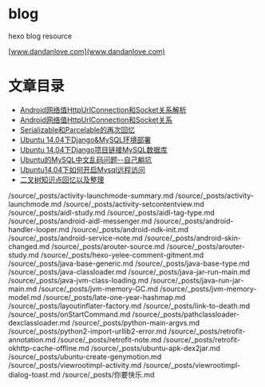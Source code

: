 # blog
hexo blog resource

[www.dandanlove.com](www.dandanlove.com)

# 文章目录


- [Android网络值HttpUrlConnection和Socket关系解析](/source/_posts/HttpUrlConnection-Socket-analysis.md)
- [Android网络值HttpUrlConnection和Socket关系](/source/_posts/HttpUrlConnection-Socket-map.md)
- [Serializable和Parcelable的再次回忆](/source/_posts/Serializable-Parcelable.md)
- [Ubuntu 14.04下Django&MySQL环境部署](/source/_posts/Ubuntu-django-and-mysql-ide.md)
- [Ubuntu 14.04下Django项目链接MySQL数据库](/source/_posts/Ubuntu-django-connection-mysql.md)
- [Ubuntu的MySQL中文乱码问题--自己躺坑](/source/_posts/Ubuntu-mysql-code-error.md)
- [Ubuntu14.04下如何开启Mysql远程访问](/source/_posts/Ubuntu-open-mysql-remote-access.md)
- [二叉树知识点回忆以及整理](/source/_posts/about-binary-tree.md)

/source/_posts/activity-launchmode-summary.md
/source/_posts/activity-launchmode.md
/source/_posts/activity-setcontentview.md
/source/_posts/aidl-study.md
/source/_posts/aidl-tag-type.md
/source/_posts/android-aidl-messenger.md
/source/_posts/android-handler-looper.md
/source/_posts/android-ndk-init.md
/source/_posts/android-service-note.md
/source/_posts/android-skin-changed.md
/source/_posts/arouter-source.md
/source/_posts/arouter-study.md
/source/_posts/hexo-yelee-comment-gitment.md
/source/_posts/java-base-generic.md
/source/_posts/java-base-type.md
/source/_posts/java-classloader.md
/source/_posts/java-jar-run-main.md
/source/_posts/java-jvm-class-loading.md
/source/_posts/java-run-jar-main.md
/source/_posts/jvm-memory-GC.md
/source/_posts/jvm-memory-model.md
/source/_posts/late-one-year-hashmap.md
/source/_posts/layoutinflater-factory.md
/source/_posts/link-to-death.md
/source/_posts/onStartCommand.md
/source/_posts/pathclassloader-dexclassloader.md
/source/_posts/python-main-argvs.md
/source/_posts/python2-import-urllib2-error.md
/source/_posts/retrofit-annotation.md
/source/_posts/retrofit-note.md
/source/_posts/retrofit-okhttp-cache-offline.md
/source/_posts/ubuntu-apk-dex2jar.md
/source/_posts/ubuntu-create-genymotion.md
/source/_posts/viewrootimpl-activity.md
/source/_posts/viewrootimpl-dialog-toast.md
/source/_posts/你要快乐.md